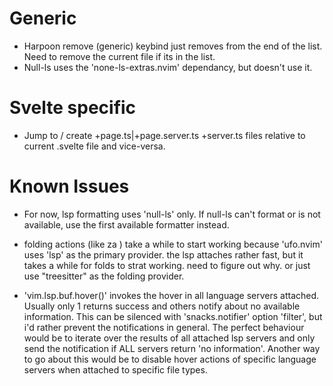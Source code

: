 # Generic

-   Harpoon remove (generic) keybind just removes from the end of the list. Need to remove the current file if its in the list.
-   Null-ls uses the 'none-ls-extras.nvim' dependancy, but doesn't use it.

# Svelte specific

-   Jump to / create +page.ts|+page.server.ts +server.ts files relative to current .svelte file and vice-versa.

# Known Issues

-   For now, lsp formatting uses 'null-ls' only. If null-ls can't format or is not available, use the first available formatter instead.

-   folding actions (like za ) take a while to start working because 'ufo.nvim' uses 'lsp' as the primary provider. the lsp attaches rather fast, but it takes a while for folds to strat working. need to figure out why. or just use "treesitter" as the folding provider.

-   'vim.lsp.buf.hover()' invokes the hover in all language servers attached. Usually only 1 returns success and others notify about no available information.
    This can be silenced with 'snacks.notifier' option 'filter', but i'd rather prevent the notifications in general.
    The perfect behaviour would be to iterate over the results of all attached lsp servers and only send the notification if ALL servers return 'no information'.
    Another way to go about this would be to disable hover actions of specific language servers when attached to specific file types.
